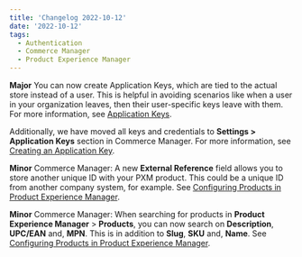 ```yaml
---
title: 'Changelog 2022-10-12'
date: '2022-10-12'
tags:
  - Authentication
  - Commerce Manager
  - Product Experience Manager
---
```

**Major** You can now create Application Keys, which are tied to the actual store instead of a user. This is helpful in avoiding scenarios like when a user in your organization leaves, then their user-specific keys leave with them. For more information, see [Application Keys](/docs/authentication/application-keys/application-keys-overview).

Additionally, we have moved all keys and credentials to **Settings > Application Keys** section in Commerce Manager. For more information, see [Creating an Application Key](/docs/commerce-manager/application-keys/application-keys-cm).

**Minor** Commerce Manager: A new **External Reference** field allows you to store another unique ID with your PXM product. This could be a unique ID from another company system, for example. See [Configuring Products in Product Experience Manager](/docs/commerce-manager/product-experience-manager/Products/create-products).

**Minor** Commerce Manager: When searching for products in **Product Experience Manager** > **Products**, you can now search on **Description**, **UPC/EAN** and, **MPN**. This is in addition to **Slug**, **SKU** and, **Name**. See [Configuring Products in Product Experience Manager](/docs/commerce-manager/product-experience-manager/Products/create-products).
